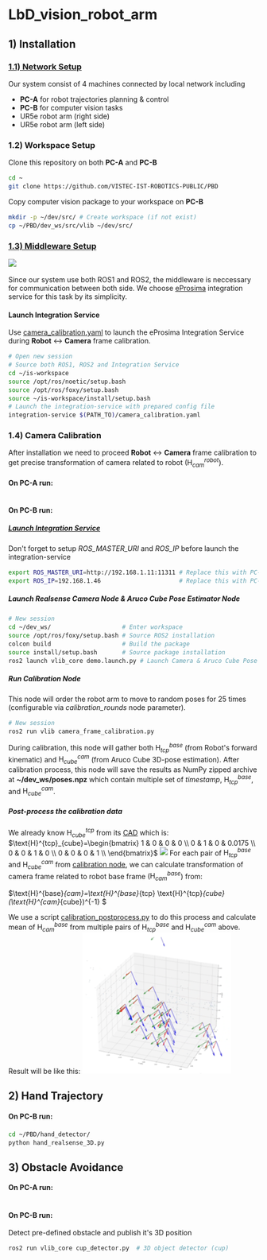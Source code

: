 # LbD_vision_robot_arm
## 1) Installation
### [1.1) Network Setup](docs/network_setup.md)
Our system consist of 4 machines connected by local network including
- **PC-A** for robot trajectories planning & control
- **PC-B** for computer vision tasks
- UR5e robot arm (right side)
- UR5e robot arm (left side)

### 1.2) Workspace Setup
Clone this repository on both **PC-A** and **PC-B**
```sh
cd ~
git clone https://github.com/VISTEC-IST-ROBOTICS-PUBLIC/PBD
```
Copy computer vision package to your workspace on **PC-B**
```sh
mkdir -p ~/dev/src/ # Create workspace (if not exist)
cp ~/PBD/dev_ws/src/vlib ~/dev/src/
```
### [1.3) Middleware Setup](docs/middleware_setup.md)
<img src="https://www.eprosima.com/images/logos/eprosima/logo.png" width="300" />

Since our system use both ROS1 and ROS2, the middleware is neccessary for communication between both side. We choose [eProsima](https://www.eprosima.com/) integration service for this task by its simplicity.

#### Launch Integration Service
Use [camera_calibration.yaml](middleware/ros2_ws/src/vlib_msgs/is/UR5e_demo/camera_calibration.yaml) to launch the eProsima Integration Service during **Robot** &harr; **Camera** frame calibration.
```sh
# Open new session
# Source both ROS1, ROS2 and Integration Service
cd ~/is-workspace
source /opt/ros/noetic/setup.bash
source /opt/ros/foxy/setup.bash
source ~/is-workspace/install/setup.bash
# Launch the integration-service with prepared config file
integration-service $(PATH_TO)/camera_calibration.yaml
```

### 1.4) Camera Calibration
After installation we need to proceed **Robot** &harr; **Camera** frame calibration to get precise transformation of camera related to robot ($\text{H}^{robot}_{cam}$).

#### On **PC-A** run:
```sh

```
#### On **PC-B** run:
##### [Launch Integration Service](#launch-integration-service)
Don't forget to setup *ROS_MASTER_URI* and *ROS_IP* before launch the integration-service
```sh
export ROS_MASTER_URI=http://192.168.1.11:11311 # Replace this with PC-A IP Address
export ROS_IP=192.168.1.46                      # Replace this with PC-B IP Address
```

##### Launch Realsense Camera Node & Aruco Cube Pose Estimator Node
```sh
# New session
cd ~/dev_ws/                    # Enter workspace
source /opt/ros/foxy/setup.bash # Source ROS2 installation
colcon build                    # Build the package
source install/setup.bash       # Source package installation
ros2 launch vlib_core demo.launch.py # Launch Camera & Aruco Cube Pose Estimator Node
```
##### Run Calibration Node
This node will order the robot arm to move to random poses for 25 times (configurable via *calibration_rounds* node parameter).
```sh
# New session
ros2 run vlib camera_frame_calibration.py
```
During calibration, this node will gather both $\text{H}^{base}_{tcp}$ (from Robot's forward kinematic) and $\text{H}^{cam}_{cube}$ (from Aruco Cube 3D-pose estimation). After calibration process, this node will save the results as NumPy zipped archive at **~/dev_ws/poses.npz** which contain multiple set of *timestamp*, $\text{H}^{base}_{tcp}$, and $\text{H}^{cam}_{cube}$.


##### Post-process the calibration data
We already know $\text{H}^{tcp}_{cube}$ from its [CAD](dev_ws/src/vlib/vlib_description/meshes/Calibration_CUBE_UR_50mm%20v3.stl) which is: $\text{H}^{tcp}_{cube}=\begin{bmatrix}
1 & 0 & 0 & 0 \\
0 & 1 & 0 & 0.0175 \\
0 & 0 & 1 & 0 \\
0 & 0 & 0 & 1 \\
\end{bmatrix}$
<img src="docs/images/Aruco_calibration_cube.gif" width="300" />
For each pair of $\text{H}^{base}_{tcp}$ and $\text{H}^{cam}_{cube}$ from [calibration node](#run-calibration-node), we can calculate transformation of camera frame related to robot base frame ($\text{H}^{base}_{cam}$) from:

$\text{H}^{base}_{cam}=\text{H}^{base}_{tcp} \text{H}^{tcp}_{cube} (\text{H}^{cam}_{cube})^{-1} $

We use a script [calibration_postprocess.py](dev_ws/src/vlib/vlib_core/scripts/calibration_postprocess.py) to do this process and calculate mean of $\text{H}^{base}_{cam}$ from multiple pairs of $\text{H}^{base}_{tcp}$ and $\text{H}^{cam}_{cube}$ above. Result will be like this:
<img src="docs/images/calibration_result.png" width="300" />

## 2) Hand Trajectory
#### On **PC-B** run:
```sh
cd ~/PBD/hand_detector/
python hand_realsense_3D.py
```

## 3) Obstacle Avoidance
#### On **PC-A** run:
```sh

```
#### On **PC-B** run:
Detect pre-defined obstacle and publish it's 3D position
```sh
ros2 run vlib_core cup_detector.py  # 3D object detector (cup)
```